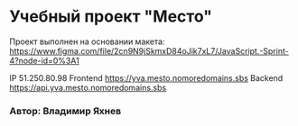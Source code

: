 # Учебный проект "Место" 
Проект выполнен на основании макета: https://www.figma.com/file/2cn9N9jSkmxD84oJik7xL7/JavaScript.-Sprint-4?node-id=0%3A1

IP 51.250.80.98
Frontend https://yva.mesto.nomoredomains.sbs
Backend https://api.yva.mesto.nomoredomains.sbs
### Автор: Владимир Яхнев
